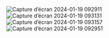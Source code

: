 ![Capture d’écran 2024-01-19 092911](https://github.com/RACHADDOUlFIKAR/Multi-ChatBot/assets/97551741/50a873ea-5d1d-48cf-a68c-2d7386b7eb00)
![Capture d’écran 2024-01-19 093131](https://github.com/RACHADDOUlFIKAR/Multi-ChatBot/assets/97551741/17826681-1138-405f-a9e4-5c3680e54554)
![Capture d’écran 2024-01-19 093157](https://github.com/RACHADDOUlFIKAR/Multi-ChatBot/assets/97551741/189e72ac-3059-47c5-a6d6-f4c293d7a8a7)
![Capture d’écran 2024-01-19 092951](https://github.com/RACHADDOUlFIKAR/Multi-ChatBot/assets/97551741/2d4fc572-f5d2-49ed-949c-880af5f2eb40)

